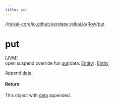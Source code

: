 ```yaml
---
title: put
---
```

//[reikai-core](../../../index.html)/[io.github.kerelape.reikai.io](../index.html)/[Row](index.html)/[put](put.html)



# put



[JVM]\
open suspend override fun [put](put.html)(data: [Entity](../../io.github.kerelape.reikai/-entity/index.html)): [Entity](../../io.github.kerelape.reikai/-entity/index.html)



Append [data](put.html).



#### Return



This object with [data](put.html) appended.




